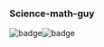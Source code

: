 ### Science-math-guy



![badge](https://forthebadge.com/images/badges/built-with-science.svg)![badge](https://forthebadge.com/images/badges/for-robots.svg)
